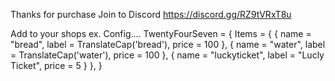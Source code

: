 Thanks for purchase 
Join to Discord https://discord.gg/RZ9tVRxT8u

Add to your shops 
ex. 
Config....
TwentyFourSeven = {
		Items = {
			{
				name = "bread",
				label = TranslateCap('bread'),
				price = 100
			},
			{
				name = "water",
				label = TranslateCap('water'),
				price = 100
			},
			{
				name = "luckyticket",
				label = "Lucly Ticket",
				price = 5
			}
		},
}
